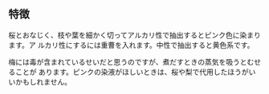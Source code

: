 ## 特徴

桜とおなじく、枝や葉を細かく切ってアルカリ性で抽出するとピンク色に染まります。ア
ルカリ性にするには重曹を入れます。中性で抽出すると黄色系です。

梅には毒が含まれているせいだと思うのですが、煮だすときの蒸気を吸うとむせることが
あります。ピンクの染液がほしいときは、桜や梨で代用したほうがいいかもしれません。
